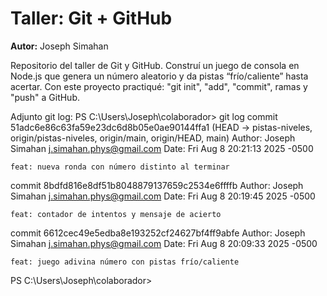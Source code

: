 # Taller: Git + GitHub

**Autor:** Joseph Simahan

Repositorio del taller de Git y GitHub. Construí un juego de consola en Node.js que genera un número aleatorio y da pistas “frío/caliente” hasta acertar. Con este proyecto practiqué: "git init", "add", "commit", ramas y "push" a GitHub.



Adjunto git log: 
PS C:\Users\Joseph\colaborador> git log
commit 51adc6e86c63fa59e23dc6d8b05e0ae90144ffa1 (HEAD -> pistas-niveles, origin/pistas-niveles, origin/main, origin/HEAD, main)
Author: Joseph Simahan <j.simahan.phys@gmail.com>
Date:   Fri Aug 8 20:21:13 2025 -0500

    feat: nueva ronda con número distinto al terminar

commit 8bdfd816e8df51b8048879137659c2534e6ffffb
Author: Joseph Simahan <j.simahan.phys@gmail.com>
Date:   Fri Aug 8 20:19:45 2025 -0500

    feat: contador de intentos y mensaje de acierto

commit 6612cec49e5edba8e193252cf24627bf4ff9abfe
Author: Joseph Simahan <j.simahan.phys@gmail.com>
Date:   Fri Aug 8 20:09:33 2025 -0500

    feat: juego adivina número con pistas frío/caliente
PS C:\Users\Joseph\colaborador>
